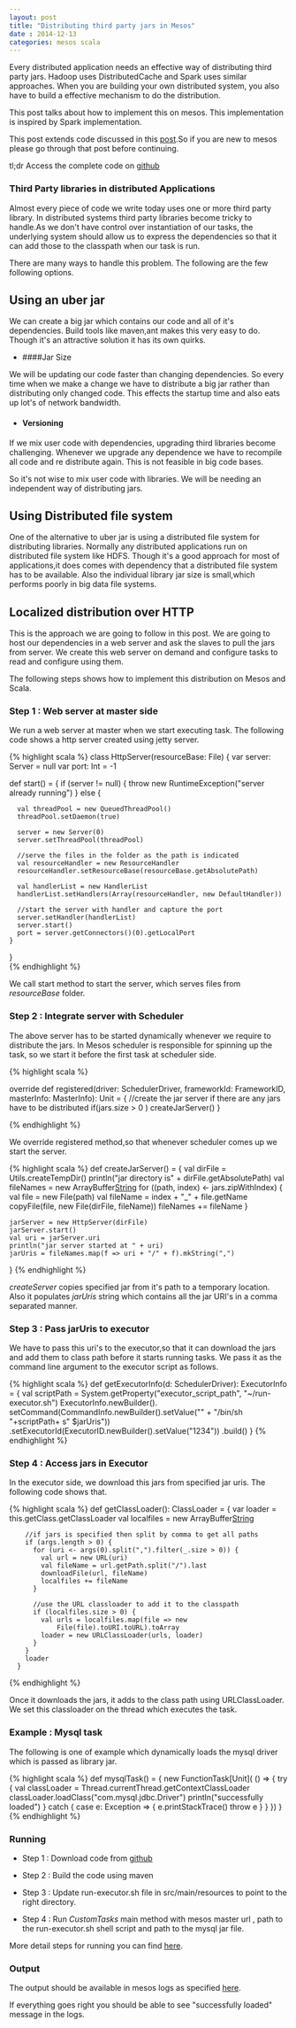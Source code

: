 ```yaml
---           
layout: post
title: "Distributing third party jars in Mesos"
date : 2014-12-13
categories: mesos scala
---
```


Every distributed application needs an effective way of distributing third party jars. Hadoop uses DistributedCache and Spark uses similar approaches. When you are building your own distributed system, you also have to build a effective mechanism to do the distribution. 

This post talks about how to implement this on mesos. This implementation is inspired by Spark implementation. 

This post extends code discussed in this [post](/custom-mesos-executor-scala/).So if you are new to mesos please go through that post before continuing.

tl;dr Access the complete code on [github](https://github.com/phatak-dev/blog/tree/master/code/MesosThirdPartyJars)

### Third Party libraries in distributed Applications

Almost every piece of code we write today uses one or more third party library. In distributed systems third party libraries become tricky to handle.As we don't have control over instantiation of our tasks, the underlying system should allow us to express the dependencies so that it can add those to the classpath when our task is run.

There are many ways to handle this problem. The following are the few following options.

## Using an uber jar
We can create a big jar which contains our code and all of it's dependencies. Build tools like maven,ant makes this very easy to do. Though it's an attractive solution it has its own quirks.

* ####Jar Size 

We will be updating our code faster than changing dependencies. So every time when we make a change we have to distribute a big jar rather than distributing only changed code. This effects the startup time and also eats up lot's of network bandwidth.

* #### Versioning

If we mix user code with dependencies, upgrading third libraries become challenging. Whenever we upgrade any dependence we have to recompile all code and re distribute again. This is not feasible in big code bases.

So it's not wise to mix user code with libraries. We will be needing an independent way of distributing jars.



## Using Distributed file system

One of the alternative to uber jar is using a distributed file system for distributing libraries. Normally any distributed applications run on distributed file system like HDFS. Though it's a good approach for most of applications,it does comes with dependency that a distributed file system has to be available. Also the individual library jar size is small,which performs poorly in big data file systems.



## Localized distribution over HTTP

This is the approach we are going to follow in this post. We are going to host our dependencies in a web server and ask the slaves to pull the jars from server. We create this web server on demand and configure tasks to read and configure using them.

The following steps shows how to implement this distribution on Mesos and Scala.

### Step 1 : Web server at master side

We run a web server at master when we start executing task. The following code shows a http server created using jetty server.

 {% highlight scala %}
  class HttpServer(resourceBase: File) {
  var server: Server = null
  var port: Int = -1

  def start() = {
    if (server != null) {
      throw new RuntimeException("server already running")
    }
    else {

      val threadPool = new QueuedThreadPool()
      threadPool.setDaemon(true)

      server = new Server(0)
      server.setThreadPool(threadPool)

      //serve the files in the folder as the path is indicated
      val resourceHandler = new ResourceHandler
      resourceHandler.setResourceBase(resourceBase.getAbsolutePath)

      val handlerList = new HandlerList
      handlerList.setHandlers(Array(resourceHandler, new DefaultHandler))

      //start the server with handler and capture the port
      server.setHandler(handlerList)
      server.start()
      port = server.getConnectors()(0).getLocalPort
    }

  }   
 {% endhighlight   %}

 We call start method to start the server, which serves files from *resourceBase* folder.

### Step 2 : Integrate server with Scheduler

 The above server has to be started dynamically whenever we require to distribute the jars. In Mesos scheduler is responsible for spinning up the task, so we start it before the first task at scheduler side.

{% highlight scala %}

override def registered(driver: SchedulerDriver, frameworkId: FrameworkID, masterInfo: MasterInfo): Unit = {
    //create the jar server if there are any jars have to be distributed
    if(jars.size > 0 )  createJarServer()
  }

{% endhighlight   %}

We override registered method,so that whenever scheduler comes up we start the server.

{% highlight scala %}
 def createJarServer() = {
    val dirFile = Utils.createTempDir()
    println("jar directory is" + dirFile.getAbsolutePath)
    val fileNames = new ArrayBuffer[String]()
    for ((path, index) <- jars.zipWithIndex) {
      val file = new File(path)
      val fileName = index + "_" + file.getName
      copyFile(file, new File(dirFile, fileName))
      fileNames += fileName
    }

    jarServer = new HttpServer(dirFile)
    jarServer.start()
    val uri = jarServer.uri
    println("jar server started at " + uri)
    jarUris = fileNames.map(f => uri + "/" + f).mkString(",")
  }
{% endhighlight   %}

*createServer* copies specified jar from it's path to a temporary location. Also it populates *jarUris* string which contains all the jar URI's in a comma separated manner.

### Step 3 : Pass jarUris to executor

We have to pass this uri's to the executor,so that it can download the jars and add them to class path before it starts running tasks. We pass it as the command line argument to the executor script as follows.

{% highlight scala %}
 def getExecutorInfo(d: SchedulerDriver): ExecutorInfo = {
    val scriptPath = System.getProperty("executor_script_path",
    "~/run-executor.sh")
    ExecutorInfo.newBuilder().
      setCommand(CommandInfo.newBuilder().setValue("" +
      "/bin/sh "+scriptPath+ s" $jarUris"))
      .setExecutorId(ExecutorID.newBuilder().setValue("1234"))
      .build()
  }
{% endhighlight   %}

### Step 4 : Access jars in Executor

In the executor side, we download this jars from specified jar uris. The following code shows that.

{% highlight scala %}
 def getClassLoader(): ClassLoader = {
        var loader = this.getClass.getClassLoader
        val localfiles = new ArrayBuffer[String]()

        //if jars is specified then split by comma to get all paths
        if (args.length > 0) {
          for (uri <- args(0).split(",").filter(_.size > 0)) {
            val url = new URL(uri)
            val fileName = url.getPath.split("/").last
            downloadFile(url, fileName)
            localfiles += fileName
          }

          //use the URL classloader to add it to the classpath
          if (localfiles.size > 0) {
            val urls = localfiles.map(file => new 
            	File(file).toURI.toURL).toArray
            loader = new URLClassLoader(urls, loader)
          }
        }
        loader
      }
{% endhighlight   %}

Once it downloads the jars, it adds to the class path using URLClassLoader. We set this classloader on the thread which executes the task.

### Example : Mysql task

The following is one of example which dynamically loads the mysql driver which is passed as library jar.


{% highlight scala %}
 def mysqlTask() = {
    new FunctionTask[Unit](
      () => {
        try {
          val classLoader = Thread.currentThread.getContextClassLoader
          classLoader.loadClass("com.mysql.jdbc.Driver")
          println("successfully loaded")
        }
        catch {
          case e: Exception => {
            e.printStackTrace()
            throw e
          }
        }
      })
  }
{% endhighlight   %}

### Running

* Step 1 : Download code from [github](https://github.com/phatak-dev/blog/tree/master/code/MesosThirdPartyJars)
* Step 2 : Build the code using maven
* Step 3 : Update run-executor.sh file in src/main/resources to point to the right directory.

* Step 4 : Run *CustomTasks* main method with mesos master url , path to the run-executor.sh shell script and path to the mysql jar file. 

More detail steps for running you can find [here](/mesos-helloworld-scala/#running/).

### Output

The output should be available in mesos logs as specified [here](/mesos-helloworld-scala#output).

If everything goes right you should be able to see "successfully loaded" message in the logs.


